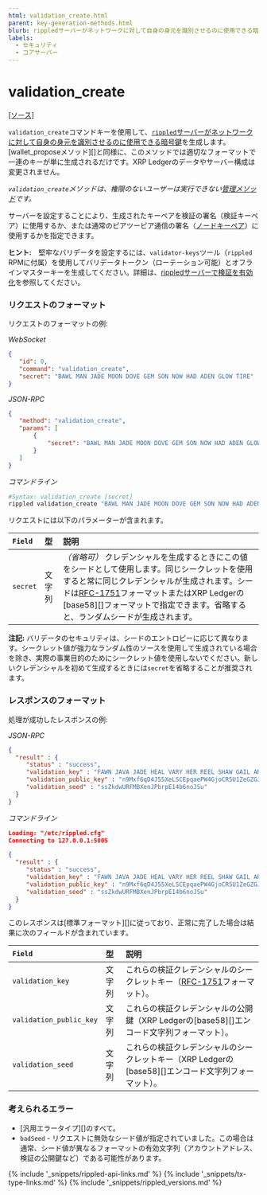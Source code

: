 ```yaml
---
html: validation_create.html
parent: key-generation-methods.html
blurb: rippledサーバーがネットワークに対して自身の身元を識別させるのに使用できる暗号鍵を生成します。
labels:
  - セキュリティ
  - コアサーバー
---
```

# validation_create
[[ソース]](https://github.com/XRPLF/rippled/blob/315a8b6b602798a4cff4d8e1911936011e12abdb/src/ripple/rpc/handlers/ValidationCreate.cpp "Source")

`validation_create`コマンドキーを使用して、[`rippled`サーバーがネットワークに対して自身の身元を識別させるのに使用できる暗号鍵](peer-protocol.html#ノードキーペア)を生成します。[wallet_proposeメソッド][]と同様に、このメソッドでは適切なフォーマットで一連のキーが単に生成されるだけです。XRP Ledgerのデータやサーバー構成は変更されません。

_`validation_create`メソッドは、権限のないユーザーは実行できない[管理メソッド](admin-api-methods.html)です。_

サーバーを設定することにより、生成されたキーペアを検証の署名（検証キーペア）に使用するか、または通常のピアツーピア通信の署名（[ノードキーペア](peer-protocol.html#ノードキーペア)）に使用するかを指定できます。

**ヒント:**　堅牢なバリデータを設定するには、`validator-keys`ツール（`rippled` RPMに付属）を使用してバリデータトークン（ローテーション可能）とオフラインマスターキーを生成してください。詳細は、[rippledサーバーで検証を有効化](run-rippled-as-a-validator.html#3-rippledサーバーで検証を有効化)を参照してください。


### リクエストのフォーマット
リクエストのフォーマットの例:

<!-- MULTICODE_BLOCK_START -->

*WebSocket*

```json
{
   "id": 0,
   "command": "validation_create",
   "secret": "BAWL MAN JADE MOON DOVE GEM SON NOW HAD ADEN GLOW TIRE"
}
```

*JSON-RPC*

```json
{
   "method": "validation_create",
   "params": [
       {
           "secret": "BAWL MAN JADE MOON DOVE GEM SON NOW HAD ADEN GLOW TIRE"
       }
   ]
}
```

*コマンドライン*

```sh
#Syntax: validation_create [secret]
rippled validation_create "BAWL MAN JADE MOON DOVE GEM SON NOW HAD ADEN GLOW TIRE"
```

<!-- MULTICODE_BLOCK_END -->

リクエストには以下のパラメーターが含まれます。

| `Field`  | 型   | 説明                                              |
|:---------|:-------|:---------------------------------------------------------|
| `secret` | 文字列 | _（省略可）_ クレデンシャルを生成するときにこの値をシードとして使用します。同じシークレットを使用すると常に同じクレデンシャルが生成されます。シードは[RFC-1751](https://tools.ietf.org/html/rfc1751)フォーマットまたはXRP Ledgerの[base58][]フォーマットで指定できます。省略すると、ランダムシードが生成されます。 |

**注記:** バリデータのセキュリティは、シードのエントロピーに応じて異なります。シークレット値が強力なランダム性のソースを使用して生成されている場合を除き、実際の事業目的のためにシークレット値を使用しないでください。新しいクレデンシャルを初めて生成するときには`secret`を省略することが推奨されます。

### レスポンスのフォーマット

処理が成功したレスポンスの例:

<!-- MULTICODE_BLOCK_START -->

*JSON-RPC*

```json
{
  "result" : {
     "status" : "success",
     "validation_key" : "FAWN JAVA JADE HEAL VARY HER REEL SHAW GAIL ARCH BEN IRMA",
     "validation_public_key" : "n9Mxf6qD4J55XeLSCEpqaePW4GjoCR5U1ZeGZGJUCNe3bQa4yQbG",
     "validation_seed" : "ssZkdwURFMBXenJPbrpE14b6noJSu"
  }
}
```

*コマンドライン*

```json
Loading: "/etc/rippled.cfg"
Connecting to 127.0.0.1:5005

{
  "result" : {
     "status" : "success",
     "validation_key" : "FAWN JAVA JADE HEAL VARY HER REEL SHAW GAIL ARCH BEN IRMA",
     "validation_public_key" : "n9Mxf6qD4J55XeLSCEpqaePW4GjoCR5U1ZeGZGJUCNe3bQa4yQbG",
     "validation_seed" : "ssZkdwURFMBXenJPbrpE14b6noJSu"
  }
}
```

<!-- MULTICODE_BLOCK_END -->

このレスポンスは[標準フォーマット][]に従っており、正常に完了した場合は結果に次のフィールドが含まれています。

| `Field`                 | 型   | 説明                               |
|:------------------------|:-------|:------------------------------------------|
| `validation_key`        | 文字列 | これらの検証クレデンシャルのシークレットキー（[RFC-1751](https://tools.ietf.org/html/rfc1751)フォーマット）。 |
| `validation_public_key` | 文字列 | これらの検証クレデンシャルの公開鍵（XRP Ledgerの[base58][]エンコード文字列フォーマット）。 |
| `validation_seed`       | 文字列 | これらの検証クレデンシャルのシークレットキー（XRP Ledgerの[base58][]エンコード文字列フォーマット）。 |

### 考えられるエラー

* [汎用エラータイプ][]のすべて。
* `badSeed` - リクエストに無効なシード値が指定されていました。この場合は通常、シード値が異なるフォーマットの有効文字列（アカウントアドレス、検証の公開鍵など）である可能性があります。

<!--{# common link defs #}-->
{% include '_snippets/rippled-api-links.md' %}
{% include '_snippets/tx-type-links.md' %}
{% include '_snippets/rippled_versions.md' %}
